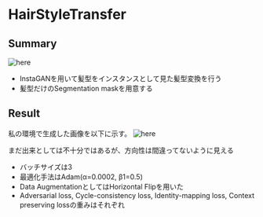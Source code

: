 # HairStyleTransfer

## Summary
![here](https://github.com/SerialLain3170/Style-Transfer/blob/master/HairStyleTransfer/network.png)

- InstaGANを用いて髪型をインスタンスとして見た髪型変換を行う
- 髪型だけのSegmentation maskを用意する

## Result
私の環境で生成した画像を以下に示す。
![here](https://github.com/SerialLain3170/Style-Transfer/blob/master/HairStyleTransfer/result.png)

まだ出来としては不十分ではあるが、方向性は間違ってないように見える

- バッチサイズは3
- 最適化手法はAdam(α=0.0002, β1=0.5)
- Data AugmentationとしてはHorizontal Flipを用いた
- Adversarial loss, Cycle-consistency loss, Identity-mapping loss, Context preserving lossの重みはそれぞれ
